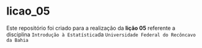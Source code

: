 # licao_05
Este repositório foi criado para a realização da **lição 05** referente a disciplina `Introdução à Estatística`da `Universidade Federal do Recôncavo da Bahia` 
